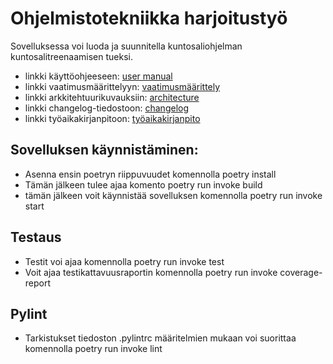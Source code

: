 # Ohjelmistotekniikka harjoitustyö
Sovelluksessa voi luoda ja suunnitella kuntosaliohjelman kuntosalitreenaamisen tueksi.

- linkki käyttöohjeeseen: [user manual](https://github.com/anjovir/ot-harjoitustyo/blob/main/dokumentaatio/kayttoohje.md)
- linkki vaatimusmäärittelyyn: [vaatimusmäärittely](https://github.com/anjovir/ot-harjoitustyo/blob/main/dokumentaatio/vaatimusmaarittely.md)
- linkki arkkitehtuurikuvauksiin: [architecture](dokumentaatio/arkkitehtuuri.md)
- linkki changelog-tiedostoon: [changelog](dokumentaatio/changelog.md)
- linkki työaikakirjanpitoon: [työaikakirjanpito](dokumentaatio/tuntikirjanpito.md)


## Sovelluksen käynnistäminen:
- Asenna ensin poetryn riippuvuudet komennolla poetry install
- Tämän jälkeen tulee ajaa komento poetry run invoke build
- tämän jälkeen voit käynnistää sovelluksen komennolla poetry run invoke start

## Testaus
- Testit voi ajaa komennolla poetry run invoke test
- Voit ajaa testikattavuusraportin komennolla poetry run invoke coverage-report

## Pylint
- Tarkistukset tiedoston .pylintrc määritelmien mukaan voi suorittaa komennolla poetry run invoke lint